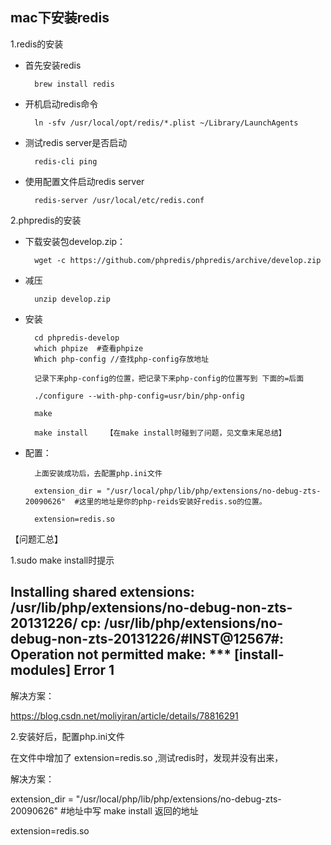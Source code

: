 ## mac下安装redis

1.redis的安装

- 首先安装redis
    
        brew install redis
        
- 开机启动redis命令 

        ln -sfv /usr/local/opt/redis/*.plist ~/Library/LaunchAgents

- 测试redis server是否启动
    
        redis-cli ping
- 使用配置文件启动redis server

        redis-server /usr/local/etc/redis.conf

2.phpredis的安装

- 下载安装包develop.zip：
        
        wget -c https://github.com/phpredis/phpredis/archive/develop.zip

- 减压 
        
        unzip develop.zip
- 安装
        
        cd phpredis-develop
        which phpize  #查看phpize
        Which php-config //查找php-config存放地址
        
        记录下来php-config的位置，把记录下来php-config的位置写到 下面的=后面
        
        ./configure --with-php-config=usr/bin/php-onfig 
        
        make
        
        make install    【在make install时碰到了问题，见文章末尾总结】
        
- 配置：
        
        上面安装成功后，去配置php.ini文件
        
        extension_dir = "/usr/local/php/lib/php/extensions/no-debug-zts-20090626"  #这里的地址是你的php-reids安装好redis.so的位置。
        
        extension=redis.so

【问题汇总】

1.sudo make install时提示

Installing shared extensions:     /usr/lib/php/extensions/no-debug-non-zts-20131226/
cp: /usr/lib/php/extensions/no-debug-non-zts-20131226/#INST@12567#: Operation not permitted
make: *** [install-modules] Error 1
--------------------- 
解决方案：

https://blog.csdn.net/moliyiran/article/details/78816291

 

2.安装好后，配置php.ini文件

在文件中增加了  extension=redis.so   ,测试redis时，发现并没有出来，

解决方案：

extension_dir = "/usr/local/php/lib/php/extensions/no-debug-zts-20090626"  #地址中写 make install 返回的地址

extension=redis.so
